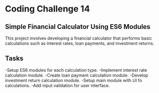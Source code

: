 # Coding Challenge 14

## Simple Financial Calculator Using ES6 Modules
This project involves developing a financial calculator that performs basic calculations such as interest rates, loan payments, and investment returns.

## Tasks
-Setup ES6 modules for each calculation type.
-Implement interest rate calculation module.
-Create loan payment calculation module.
-Develop investment return calculation module.
-Setup main module with UI fo calculations.
-Add input validation for user interface.
